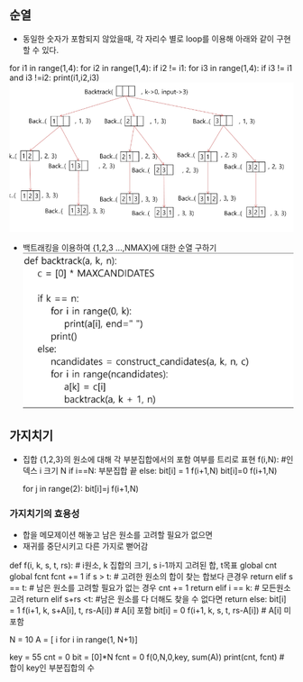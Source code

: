 ## 순열
- 동일한 숫자가 포함되지 않았을때, 각 자리수 별로 loop를 이용해 아래와 같이 구현할 수 있다.

for i1 in range(1,4):
    for i2 in range(1,4):
        if i2 != i1:
        for i3 in range(1,4):
            if i3 != i1 and i3 !=i2:
                print(i1,i2,i3)
![alt text](image.png)

- 백트래킹을 이용하여 {1,2,3 ...,NMAX}에 대한 순열 구하기
![alt text](image-1.png)

## 가지치기
- 집합 {1,2,3}의 원소에 대해 각 부분집합에서의 포함 여부를 트리로 표현
f(i,N): #인덱스 i 크기 N
if i==N:
    부분집합 끝
else:
    bit[i] = 1
    f(i+1,N)
    bit[i]=0
    f(i+1,N)

    for j in range(2):
    bit[i]=j
    f(i+1,N)

### 가지치기의 효용성
- 합을 메모제이션 해놓고 남은 원소를 고려할 필요가 없으면
- 재귀를 중단시키고 다른 가지로 뻗어감

def f(i, k, s, t, rs):  # i원소, k 집합의 크기, s i-1까지 고려된 합, t목표
    global cnt
    global fcnt
    fcnt += 1
    if s > t:   # 고려한 원소의 합이 찾는 합보다 큰경우
        return
    elif s == t:    # 남은 원소를 고려할 필요가 없는 경우
        cnt += 1
        return
    elif i == k:    # 모든원소 고려
        return
    elif s+rs <t: #남은 원소를 다 더해도 찾을 수 없다면
        return
    else:
        bit[i] = 1
        f(i+1, k, s+A[i], t, rs-A[i])    # A[i] 포함
        bit[i] = 0
        f(i+1, k, s, t, rs-A[i])         # A[i] 미포함

N = 10
A = [ i for i in range(1, N+1)]

key = 55
cnt = 0
bit = [0]*N
fcnt = 0
f(0,N,0,key, sum(A))
print(cnt, fcnt)      # 합이 key인 부분집합의 수